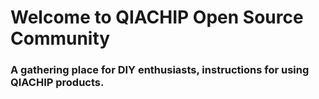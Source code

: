 # Welcome to QIACHIP Open Source Community
### A gathering place for DIY enthusiasts, instructions for using QIACHIP products.

